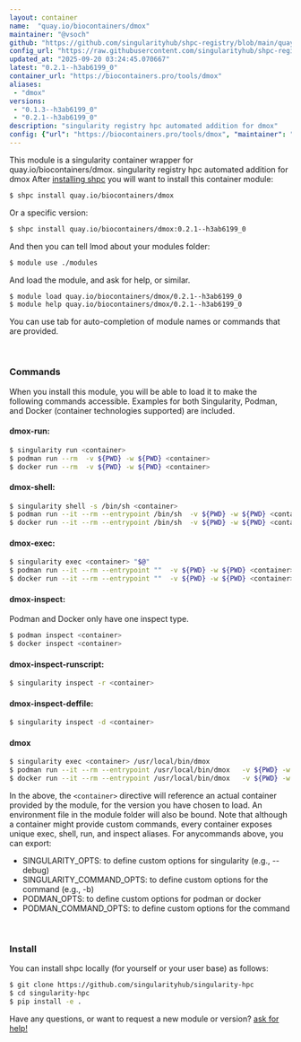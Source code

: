 ```yaml
---
layout: container
name:  "quay.io/biocontainers/dmox"
maintainer: "@vsoch"
github: "https://github.com/singularityhub/shpc-registry/blob/main/quay.io/biocontainers/dmox/container.yaml"
config_url: "https://raw.githubusercontent.com/singularityhub/shpc-registry/main/quay.io/biocontainers/dmox/container.yaml"
updated_at: "2025-09-20 03:24:45.070667"
latest: "0.2.1--h3ab6199_0"
container_url: "https://biocontainers.pro/tools/dmox"
aliases:
 - "dmox"
versions:
 - "0.1.3--h3ab6199_0"
 - "0.2.1--h3ab6199_0"
description: "singularity registry hpc automated addition for dmox"
config: {"url": "https://biocontainers.pro/tools/dmox", "maintainer": "@vsoch", "description": "singularity registry hpc automated addition for dmox", "latest": {"0.2.1--h3ab6199_0": "sha256:dcb8c38a7cdf902c475cf24e2992ff6f20eca9157dbbc79f7bdd14d4fa476914"}, "tags": {"0.1.3--h3ab6199_0": "sha256:6052484f8f96034f14df49ca153de9d8fc17a7caf46a23f939614083b2a2feed", "0.2.1--h3ab6199_0": "sha256:dcb8c38a7cdf902c475cf24e2992ff6f20eca9157dbbc79f7bdd14d4fa476914"}, "docker": "quay.io/biocontainers/dmox", "aliases": {"dmox": "/usr/local/bin/dmox"}}
---
```


This module is a singularity container wrapper for quay.io/biocontainers/dmox.
singularity registry hpc automated addition for dmox
After [installing shpc](#install) you will want to install this container module:


```bash
$ shpc install quay.io/biocontainers/dmox
```

Or a specific version:

```bash
$ shpc install quay.io/biocontainers/dmox:0.2.1--h3ab6199_0
```

And then you can tell lmod about your modules folder:

```bash
$ module use ./modules
```

And load the module, and ask for help, or similar.

```bash
$ module load quay.io/biocontainers/dmox/0.2.1--h3ab6199_0
$ module help quay.io/biocontainers/dmox/0.2.1--h3ab6199_0
```

You can use tab for auto-completion of module names or commands that are provided.

<br>

### Commands

When you install this module, you will be able to load it to make the following commands accessible.
Examples for both Singularity, Podman, and Docker (container technologies supported) are included.

#### dmox-run:

```bash
$ singularity run <container>
$ podman run --rm  -v ${PWD} -w ${PWD} <container>
$ docker run --rm  -v ${PWD} -w ${PWD} <container>
```

#### dmox-shell:

```bash
$ singularity shell -s /bin/sh <container>
$ podman run --it --rm --entrypoint /bin/sh  -v ${PWD} -w ${PWD} <container>
$ docker run --it --rm --entrypoint /bin/sh  -v ${PWD} -w ${PWD} <container>
```

#### dmox-exec:

```bash
$ singularity exec <container> "$@"
$ podman run --it --rm --entrypoint ""  -v ${PWD} -w ${PWD} <container> "$@"
$ docker run --it --rm --entrypoint ""  -v ${PWD} -w ${PWD} <container> "$@"
```

#### dmox-inspect:

Podman and Docker only have one inspect type.

```bash
$ podman inspect <container>
$ docker inspect <container>
```

#### dmox-inspect-runscript:

```bash
$ singularity inspect -r <container>
```

#### dmox-inspect-deffile:

```bash
$ singularity inspect -d <container>
```


#### dmox

```bash
$ singularity exec <container> /usr/local/bin/dmox
$ podman run --it --rm --entrypoint /usr/local/bin/dmox   -v ${PWD} -w ${PWD} <container> -c " $@"
$ docker run --it --rm --entrypoint /usr/local/bin/dmox   -v ${PWD} -w ${PWD} <container> -c " $@"
```



In the above, the `<container>` directive will reference an actual container provided
by the module, for the version you have chosen to load. An environment file in the
module folder will also be bound. Note that although a container
might provide custom commands, every container exposes unique exec, shell, run, and
inspect aliases. For anycommands above, you can export:

 - SINGULARITY_OPTS: to define custom options for singularity (e.g., --debug)
 - SINGULARITY_COMMAND_OPTS: to define custom options for the command (e.g., -b)
 - PODMAN_OPTS: to define custom options for podman or docker
 - PODMAN_COMMAND_OPTS: to define custom options for the command

<br>

### Install

You can install shpc locally (for yourself or your user base) as follows:

```bash
$ git clone https://github.com/singularityhub/singularity-hpc
$ cd singularity-hpc
$ pip install -e .
```

Have any questions, or want to request a new module or version? [ask for help!](https://github.com/singularityhub/singularity-hpc/issues)
